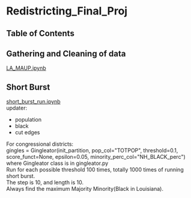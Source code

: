 # Redistricting_Final_Proj

## Table of Contents

## Gathering and Cleaning of data
[LA_MAUP.ipynb](LA_MAUP.ipynb) <br>

## Short Burst
[short_burst_run.ipynb](short_burst_run.ipynb) <br>
updater: 
- population
- black
- cut edges

For congressional districts: <br>
gingles = Gingleator(init_partition, pop_col="TOTPOP", threshold=0.1, score_funct=None, epsilon=0.05, minority_perc_col="NH_BLACK_perc") <br>
where Gingleator class is in gingleator.py <br>
Run for each possible threshold 100 times, totally 1000 times of running short burst. <br>
The step is 10, and length is 10.<br>
Always find the maximum Majority Minority(Black in Louisiana). <br>
